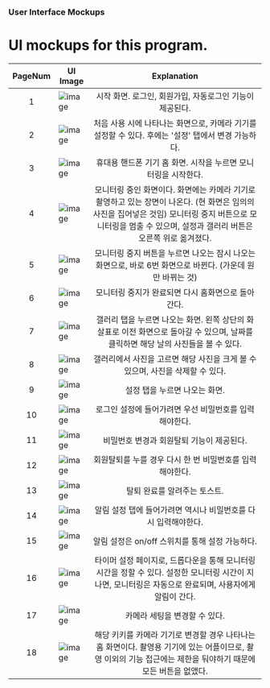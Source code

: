 ### User Interface Mockups
# UI mockups for this program.


PageNum | UI Image | Explanation
:----:|---------|:-----------:
1 | ![image](image/01_first.png) | 시작 화면. 로그인, 회원가입, 자동로그인 기능이 제공된다.
2 | ![image](image/02_firstuse.png) | 처음 사용 시에 나타나는 화면으로, 카메라 기기를 설정할 수 있다. 후에는 '설정' 탭에서 변경 가능하다.
3 | ![image](image/03_home_phone.png) | 휴대용 핸드폰 기기 홈 화면. 시작을 누르면 모니터링을 시작한다.
4 | ![image](image/04_monitoring.png) | 모니터링 중인 화면이다. 화면에는 카메라 기기로 촬영하고 있는 장면이 나온다. (현 화면은 임의의 사진을 집어넣은 것임) 모니터링 중지 버튼으로 모니터링을 멈출 수 있으며, 설정과 갤러리 버튼은 오른쪽 위로 옮겨졌다.
5 | ![image](image/05_stop.png) | 모니터링 중지 버튼을 누르면 나오는 잠시 나오는 화면으로, 바로 6번 화면으로 바뀐다. (가운데 원만 바뀌는 것)
6 | ![image](image/06_afterstop.png) | 모니터링 중지가 완료되면 다시 홈화면으로 돌아간다.
7 | ![image](image/07_gallery.png) | 갤러리 탭을 누르면 나오는 화면. 왼쪽 상단의 화살표로 이전 화면으로 돌아갈 수 있으며, 날짜를 클릭하면 해당 날의 사진들을 볼 수 있다.
8 | ![image](image/08_pickphoto.png) | 갤러리에서 사진을 고르면 해당 사진을 크게 볼 수 있으며, 사진을 삭제할 수 있다.
9 | ![image](image/09_settings.png) | 설정 탭을 누르면 나오는 화면. 
10 | ![image](image/10_logsetaccess.png) | 로그인 설정에 들어가려면 우선 비밀번호를 입력해야한다.
11 | ![image](image/11_editpw.png) | 비밀번호 변경과 회원탈퇴 기능이 제공된다.
12 | ![image](image/12_delete.png) | 회원탈퇴를 누를 경우 다시 한 번 비밀번호를 입력해야한다.
13 | ![image](image/13_deletetoast.png) | 탈퇴 완료를 알려주는 토스트.
14 | ![image](image/14_alarmsetaccess.png) | 알림 설정 탭에 들어가려면 역시나 비밀번호를 다시 입력해야한다.
15 | ![image](image/15_alarmset.png) | 알림 설정은 on/off 스위치를 통해 설정 가능하다.
16 | ![image](image/16_timeset.png) | 타이머 설정 페이지로, 드롭다운을 통해 모니터링 시간을 정할 수 있다. 설정한 모니터링 시간이 지나면, 모니터링은 자동으로 완료되며, 사용자에게 알림이 간다.
17 | ![image](image/17_camset.png) | 카메라 세팅을 변경할 수 있다. 
18 | ![image](image/18_homecam.png) | 해당 키키를 카메라 기기로 변경할 경우 나타나는 홈 화면이다. 촬영용 기기에 있는 어플이므로, 촬영 이외의 기능 접근에는 제한을 둬야하기 때문에 모든 버튼을 없앴다.
